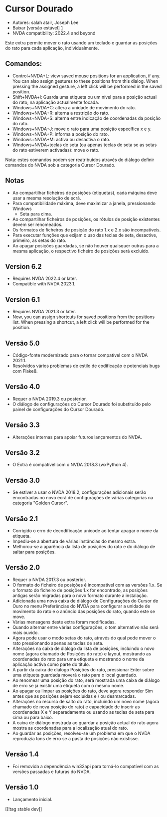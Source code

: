 # Cursor Dourado #

* Autores: salah atair, Joseph Lee
* Baixar [versão estável] [1]
* NVDA compatibility: 2022.4 and beyond

Este extra permite mover o rato usando um teclado e guardar as posições do
rato para cada aplicação, individualmente.

## Comandos:

* Control+NVDA+L: view saved mouse positions for an application, if any. You
  can also assign gestures to these positions from this dialog. When
  pressing the assigned gesture, a left click will be performed in the saved
  position.
* Shift+NVDA+l: Guarda uma etiqueta ou um nível para a posição actual do
  rato, na aplicação actualmente focada. 
* Windows+NVDA+C: altera a unidade de movimento do rato.
* Windows+NVDA+R: alterna a restrição do rato.
* Windows+NVDA+S: alterna entre indicação de coordenadas da posição do rato.
* Windows+NVDA+J: move o rato para uma posição específica x e y.
* Windows+NVDA+P: informa a posição do rato.
* Windows+NVDA+M: activa ou desactiva o rato.
* Windows+NVDA+teclas de seta (ou apenas teclas de seta se as setas do rato
  estiverem activadas): move o rato.

Nota: estes comandos podem ser reatribuídos através do diálogo definir
comandos do NVDA sob a categoria Cursor Dourado.

## Notas

* Ao compartilhar ficheiros de posições (etiquetas), cada máquina deve usar
  a mesma resolução de ecrã.
* Para compatibilidade máxima, deve maximizar a janela, pressionando Windows
  + Seta para cima.
* Ao compartilhar ficheiros de posições, os rótulos de posição existentes
  devem ser renomeados.
* Os formatos de ficheiros de posição do rato 1.x e 2.x são incompatíveis.
* Para executar funções que exijam o uso das teclas de seta, desactive,
  primeiro, as setas do rato.
* Ao apagar posições guardadas, se não houver quaisquer outras para a mesma
  aplicação, o respectivo ficheiro de posições será excluído.

## Version 6.2

* Requires NVDA 2022.4 or later.
* Compatible with NVDA 2023.1.

## Version 6.1

* Requires NVDA 2021.3 or later.
* Now, you can assign shortcuts for saved positions from the positions
  list. When pressing a shortcut, a left click will be performed for the
  position.

## Versão 5.0

* Código-fonte modernizado para o tornar compatível com o NVDA 2021.1.
* Resolvidos vários problemas de estilo de codificação e potenciais bugs com
  Flake8.

## Versão 4.0

* Requer o NVDA 2019.3 ou posterior.
* O diálogo de configurações do Cursor Dourado foi substituído pelo painel
  de configurações do Cursor Dourado.

## Versão 3.3

* Alterações internas para apoiar futuros lançamentos do NVDA.

## Versão 3.2

* O Extra é compatível com o  NVDA 2018.3 (wxPython 4).

## Versão 3.0

* Se estiver a usar o NVDA 2018.2, configurações adicionais serão
  encontradas no novo ecrã de configurações de várias categorias na
  categoria "Golden Cursor".

## Versão 2.1

* Corrigido o erro de decodificação unicode ao tentar apagar o nome da
  etiqueta.
* Impediu-se a abertura de várias instâncias do mesmo extra.
* Melhorou-se a aparência da lista de posições do rato e do diálogo de
  saltar para posições. 

## Versão 2.0

* Requer o NVDA 2017.3 ou posterior.
* O formato do ficheiro de posições é incompatível com as versões 1.x. Se o
  formato do ficheiro de posições 1.x for encontrado, as posições antigas
  serão migradas para o novo formato durante a instalação.
* Adicionada uma nova caixa de diálogo de Configurações do Cursor de Ouro no
  menu Preferências do NVDA para configurar a unidade de movimento do rato e
  o anúncio das posições do rato, quando este se move.
* Várias mensagens deste extra foram modificadas.
* Quando alternar entre várias configurações, o tom alternativo não será
  mais ouvido.
* Agora pode usar o modo setas do rato, através do qual pode mover o rato
  pressionando apenas as teclas de seta.
* Alterações na caixa de diálogo da lista de posições, incluindo o novo nome
  (agora chamado de Posições do rato) e layout, mostrando as coordenadas do
  rato para uma etiqueta e mostrando o nome da aplicação activa como parte
  do título.
* A partir da caixa de diálogo Posições do rato, pressionar Enter sobre uma
  etiqueta guardada moverá o rato para o local guardado.
* Ao renomear uma posição do rato, será mostrada uma caixa de diálogo de
  erro se já existir uma etiqueta com o mesmo nome.
* Ao apagar ou limpar as posições do rato, deve agora responder Sim antes
  que as posições sejam excluídas e / ou desmarcadas.
* Alterações no recurso de salto do rato, incluindo um novo nome (agora
  chamado de nova posição do rato) e capacidade de inserir as coordenadas X
  e Y separadamente ou usando as teclas de seta para cima ou para baixo.
* A caixa de diálogo mostrada ao guardar a posição actual do rato agora
  mostra as coordenadas para a localização atual do rato.
* Ao guardar as posições, resolveu-se  um problema em que o NVDA reproduzia
  tons de erro se a pasta de posições não existisse.

## Versão 1.4

* Foi removida a dependência win32api para torná-lo compatível com as
  versões passadas e futuras do NVDA.

## Versão 1.0

* Lançamento inicial.

[[!tag stable dev]]

[1]: https://www.nvaccess.org/addonStore/legacy?file=goldenCursor
